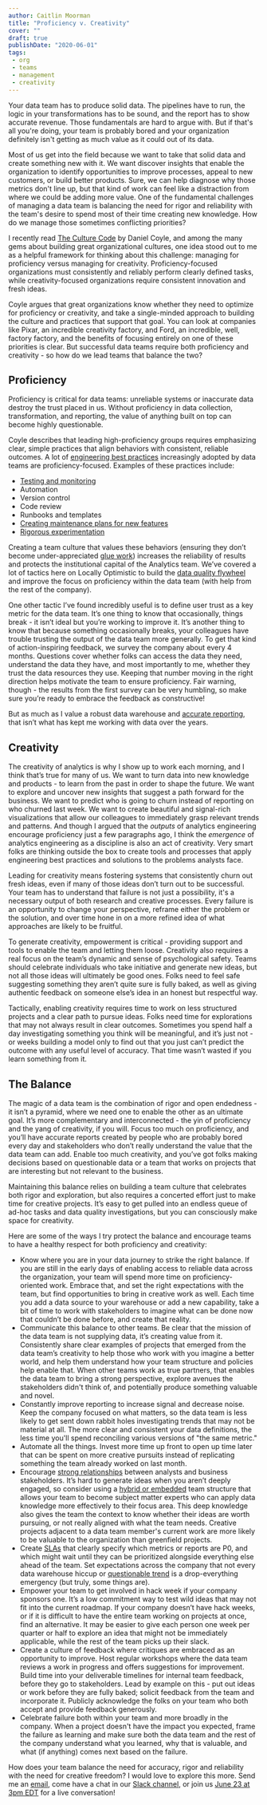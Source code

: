 ```yaml
---
author: Caitlin Moorman
title: "Proficiency v. Creativity"
cover: ""
draft: true
publishDate: "2020-06-01"
tags:
 - org
 - teams
 - management
 - creativity
---
```


Your data team has to produce solid data. The pipelines have to run, the logic in your transformations has to be sound, and the report has to show accurate revenue. Those fundamentals are hard to argue with. But if that's all you're doing, your team is probably bored and your organization definitely isn't getting as much value as it could out of its data.

Most of us get into the field because we want to take that solid data and create something new with it. We want discover insights that enable the organization to identify opportunities to improve processes, appeal to new customers, or build better products. Sure, we can help diagnose why those metrics don't line up, but that kind of work can feel like a distraction from where we could be adding more value. One of the fundamental challenges of managing a data team is balancing the need for rigor and reliability with the team's desire to spend most of their time creating new knowledge. How do we manage those sometimes conflicting priorities?

<!--more-->

I recently read [The Culture Code](https://www.indiebound.org/book/9780804176989) by Daniel Coyle, and among the many gems about building great organizational cultures, one idea stood out to me as a helpful framework for thinking about this challenge: managing for proficiency versus managing for creativity. Proficiency-focused organizations must consistently and reliably perform clearly defined tasks, while creativity-focused organizations require consistent innovation and fresh ideas.

Coyle argues that great organizations know whether they need to optimize for proficiency or creativity, and take a single-minded approach to building the culture and practices that support that goal. You can look at companies like Pixar, an incredible creativity factory, and Ford, an incredible, well, factory factory, and the benefits of focusing entirely on one of these priorities is clear. But successful data teams require both proficiency and creativity - so how do we lead teams that balance the two?

## Proficiency
Proficiency is critical for data teams: unreliable systems or inaccurate data destroy the trust placed in us. Without proficiency in data collection, transformation, and reporting, the value of anything built on top can become highly questionable.

Coyle describes that leading high-proficiency groups requires emphasizing clear, simple practices that align behaviors with consistent, reliable outcomes. A lot of [engineering best practices](https://www.locallyoptimistic.com/post/analytics-engineer/) increasingly adopted by data teams are proficiency-focused. Examples of these practices include:

- [Testing and monitoring](https://www.youtube.com/watch?v=M_cNspn2XsE&feature=youtu.be)
- Automation
- Version control
- Code review
- Runbooks and templates
- [Creating maintenance plans for new features](https://www.locallyoptimistic.com/post/web-analytics-process/)
- [Rigorous experimentation](https://www.locallyoptimistic.com/post/ab_dialogue/)

Creating a team culture that values these behaviors (ensuring they don’t become under-appreciated [glue work](https://www.locallyoptimistic.com/post/glue-work/)) increases the reliability of results and protects the institutional capital of the Analytics team. We’ve covered a lot of tactics here on Locally Optimistic to build the [data quality flywheel](https://www.locallyoptimistic.com/post/data-dies-in-darkness/) and improve the focus on proficiency within the data team (with help from the rest of the company).

One other tactic I’ve found incredibly useful is to define user trust as a key metric for the data team. It’s one thing to know that occasionally, things break - it isn’t ideal but you’re working to improve it. It’s another thing to know that because something occasionally breaks, your colleagues have trouble trusting the output of the data team more generally. To get that kind of action-inspiring feedback, we survey the company about every 4 months. Questions cover whether folks can access the data they need, understand the data they have, and most importantly to me, whether they trust the data resources they use. Keeping that number moving in the right direction helps motivate the team to ensure proficiency. Fair warning, though - the results from the first survey can be very humbling, so make sure you’re ready to embrace the feedback as constructive!

But as much as I value a robust data warehouse and [accurate reporting](https://www.locallyoptimistic.com/post/reporting-is-a-gateway-drug/), that isn’t what has kept me working with data over the years.

## Creativity
The creativity of analytics is why I show up to work each morning, and I think that’s true for many of us. We want to turn data into new knowledge and products - to learn from the past in order to shape the future. We want to explore and uncover new insights that suggest a path forward for the business. We want to predict who is going to churn instead of reporting on who churned last week. We want to create beautiful and signal-rich visualizations that allow our colleagues to immediately grasp relevant trends and patterns. And though I argued that the *outputs* of analytics engineering encourage proficiency just a few paragraphs ago, I think the *emergence* of analytics engineering as a discipline is also an act of creativity. Very smart folks are thinking outside the box to create tools and processes that apply engineering best practices and solutions to the problems analysts face.

Leading for creativity means fostering systems that consistently churn out fresh ideas, even if many of those ideas don’t turn out to be successful. Your team has to understand that failure is not just a possibility, it's a necessary output of both research and creative processes. Every failure is an opportunity to change your perspective, reframe either the problem or the solution, and over time hone in on a more refined idea of what approaches are likely to be fruitful.

To generate creativity, empowerment is critical - providing support and tools to enable the team and letting them loose. Creativity also requires a real focus on the team’s dynamic and sense of psychological safety. Teams should celebrate individuals who take initiative and generate new ideas, but not all those ideas will ultimately be good ones. Folks need to feel safe suggesting something they aren’t quite sure is fully baked, as well as giving authentic feedback on someone else’s idea in an honest but respectful way.

Tactically, enabling creativity requires time to work on less structured projects and a clear path to pursue ideas. Folks need time for explorations that may not always result in clear outcomes. Sometimes you spend half a day investigating something you think will be meaningful, and it’s just not - or weeks building a model only to find out that you just can’t predict the outcome with any useful level of accuracy. That time wasn’t wasted if you learn something from it.

## The Balance
The magic of a data team is the combination of rigor and open endedness - it isn’t a pyramid, where we need one to enable the other as an ultimate goal. It’s more complementary and interconnected - the yin of proficiency and the yang of creativity, if you will. Focus too much on proficiency, and you’ll have accurate reports created by people who are probably bored every day and stakeholders who don’t really understand the value that the data team can add. Enable too much creativity, and you’ve got folks making decisions based on questionable data or a team that works on projects that are interesting but not relevant to the business.

Maintaining this balance relies on building a team culture that celebrates both rigor and exploration, but also requires a concerted effort just to make time for creative projects. It’s easy to get pulled into an endless queue of ad-hoc tasks and data quality investigations, but you can consciously make space for creativity.

Here are some of the ways I try protect the balance and encourage teams to have a healthy respect for both proficiency and creativity:

- Know where you are in your data journey to strike the right balance. If you are still in the early days of enabling access to reliable data across the organization, your team will spend more time on proficiency-oriented work. Embrace that, and set the right expectations with the team, but find opportunities to bring in creative work as well. Each time you add a data source to your warehouse or add a new capability, take a bit of time to work with stakeholders to imagine what can be done now that couldn’t be done before, and create that reality.
- Communicate this balance to other teams. Be clear that the mission of the data team is not supplying data, it’s creating value from it. Consistently share clear examples of projects that emerged from the data team’s creativity to help those who work with you imagine a better world, and help them understand how your team structure and policies help enable that. When other teams work as true partners, that enables the data team to bring a strong perspective, explore avenues the stakeholders didn't think of, and potentially produce something valuable and novel.
- Constantly improve reporting to increase signal and decrease noise. Keep the company focused on what matters, so the data team is less likely to get sent down rabbit holes investigating trends that may not be material at all. The more clear and consistent your data definitions, the less time you'll spend reconciling various versions of "the same metric."
- Automate all the things. Invest more time up front to open up time later that can be spent on more creative pursuits instead of replicating something the team already worked on last month.
- Encourage [strong relationships](https://www.locallyoptimistic.com/post/culture_of_partnership/) between analysts and business stakeholders. It’s hard to generate ideas when you aren’t deeply engaged, so consider using a [hybrid or embedded](https://medium.com/@djpardis/models-for-integrating-data-science-teams-within-organizations-7c5afa032ebd) team structure that allows your team to become subject matter experts who can apply data knowledge more effectively to their focus area. This deep knowledge also gives the team the context to know whether their ideas are worth pursuing, or not really aligned with what the team needs. Creative projects adjacent to a data team member's current work are more likely to be valuable to the organization than greenfield projects.
- Create [SLAs](https://www.locallyoptimistic.com/post/data-warehouse-sla-p2/) that clearly specify which metrics or reports are P0, and which might wait until they can be prioritized alongside everything else ahead of the team. Set expectations across the company that not every data warehouse hiccup or [questionable trend](https://www.locallyoptimistic.com/post/wrong-data/) is a drop-everything emergency (but truly, some things are).
- Empower your team to get involved in hack week if your company sponsors one. It’s a low commitment way to test wild ideas that may not fit into the current roadmap. If your company doesn’t have hack weeks, or if it is difficult to have the entire team working on projects at once, find an alternative. It may be easier to give each person one week per quarter or half to explore an idea that might not be immediately applicable, while the rest of the team picks up their slack.
- Create a culture of feedback where critiques are embraced as an opportunity to improve. Host regular workshops where the data team reviews a work in progress and offers suggestions for improvement. Build time into your deliverable timelines for internal team feedback, before they go to stakeholders. Lead by example on this - put out ideas or work before they are fully baked; solicit feedback from the team and incorporate it. Publicly acknowledge the folks on your team who both accept and provide feedback generously.
- Celebrate failure both within your team and more broadly in the company. When a project doesn't have the impact you expected, frame the failure as learning and make sure both the data team and the rest of the company understand what you learned, why that is valuable, and what (if anything) comes next based on the failure.

How does your team balance the need for accuracy, rigor and reliability with the need for creative freedom? I would love to explore this more. Send me an [email](mailto:caitlinmoorman@gmail.com), come have a chat in our [Slack channel](https://www.locallyoptimistic.com/community/), or join us [June 23 at 3pm EDT](https://calendar.google.com/event?action=TEMPLATE&tmeid=Nmd0b3RtOGVhYThsYWZkc282dGprNGJucjkgdjBwYW1hMmZzZm1ybmhwa2FmNzVqZ3E1MnNAZw&tmsrc=v0pama2fsfmrnhpkaf75jgq52s%40group.calendar.google.com) for a live conversation!
